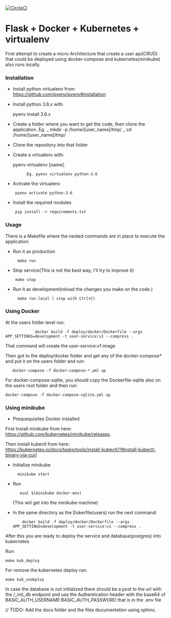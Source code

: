 [![CircleCI](https://circleci.com/gh/marianojabdala/microservices.svg?style=svg)](https://circleci.com/gh/marianojabdala/microservices)

# Flask + Docker + Kubernetes + virtualenv

First attempt to create a micro Architecture that create a user api(CRUD) that
could be deployed using docker-compose and kubernetes(minikube) also runs locally.

### Installation

- Install python virtualenv from: https://github.com/pyenv/pyenv#installation

- Install python 3.6.x with

  pyenv install 3.6.x

* Create a folder where you want to get the code, then clone the application.
  Eg.
  _ mkdir -p /home/[user_name]/tmp/
  _ cd /home/[user_name]/tmp/

* Clone the repository into that folder

* Create a virtualenv with:

  pyenv virtualenv [name].

            Eg. pyenv virtualenv python-3.6

* Activate the virtualenv

       pyenv activate python-3.6

* Install the required modules

       pip install -r requirements.txt

### Usage

There is a Makefile where the nested commands are in place to execute the application

- Run it as production

        make run

- Stop service(This is not the best way, I'll try to improve it)

       make stop

- Run it as development(reload the changes you make on the code.)

        make run-local ( stop with Ctrl+C)

### Using Docker

At the users folder level run:

                 docker build -f deploy/docker/Dockerfile --args APP_SETTINGS=development -t user-service:v1 --compress .

That command will create the user-service:v1 image

Then got to the deploy/docker folder and get any of the docker-compose\* and put it on the users folder and run:

       docker-compose -f docker-compose-*.yml up

For docker-compose-sqlite, you should copy the Dockerfile-sqlite also on the users root folder and then run:

    docker-compose -f docker-compose-sqlite.yml up

### Using minikube

- Prequequisites Docker installed

First Install minikube from here: https://github.com/kubernetes/minikube/releases.

Then install kubectl from here:
https://kubernetes.io/docs/tasks/tools/install-kubectl/?#install-kubectl-binary-via-curl

- Initialize minikube

        minikube start

- Run

         eval $(minikube docker-env)

  (This wiil get into the minikube machine)

- In the same directory as the Dokerfile(users) run the next command:

          docker build -f deploy/docker/Dockerfile --args APP_SETTINGS=development -t user-service:v1 --compress .

After this you are ready to deploy the service and database(postgres) into kubernetes

Run:

    make kub_deploy

For remove the kubernetes deploy run:

    make kub_undeploy

In case the database is not initialized there should be a post to the url with the
/\_init_db endpoint and use the Authentication header with the base64 of BASIC_AUTH_USERNAME:BASIC_AUTH_PASSWORD that is in the .env file

// TODO: Add the docs folder and the files documentation using sphinx.
